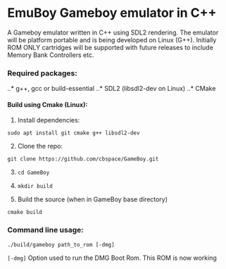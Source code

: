 # EmuBoy Gameboy emulator in C++ #

A Gameboy emulator written in C++ using SDL2 rendering. The emulator will be platform portable and is being developed on Linux (G++). Initially ROM ONLY cartridges will be supported with future releases to include Memory Bank Controllers etc.

### Required packages:
..* g++, gcc or build-essential
..* SDL2 (libsdl2-dev on Linux)
..* CMake

#### Build using Cmake (Linux):
1. Install dependencies:

`sudo apt install git cmake g++ libsdl2-dev`

2. Clone the repo:

`git clone https://github.com/cbspace/GameBoy.git`

3. `cd GameBoy`

4. `mkdir build`

5. Build the source (when in GameBoy base directory)

`cmake build`

### Command line usage:
`./build/gameboy path_to_rom [-dmg]`

`[-dmg]` Option used to run the DMG Boot Rom. This ROM is now working
